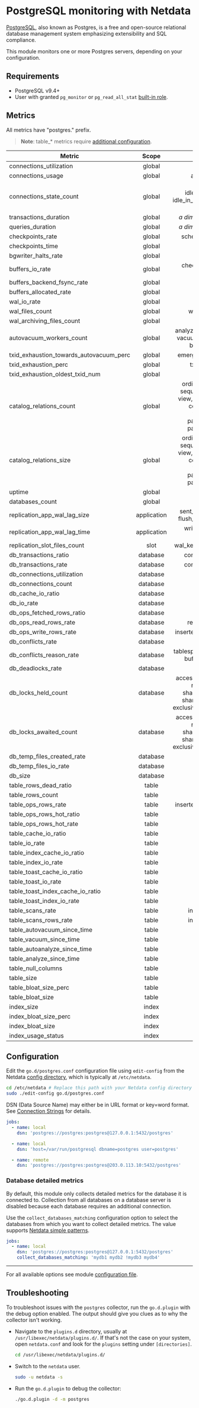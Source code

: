 <!--
title: "PostgreSQL monitoring with Netdata"
description: "Monitor connections, replication, databases, locks, and more with zero configuration and per-second metric granularity."
custom_edit_url: https://github.com/netdata/go.d.plugin/edit/master/modules/postgres/README.md
sidebar_label: "PostgresSQL"
-->

# PostgreSQL monitoring with Netdata

[PostgreSQL](https://www.postgresql.org/), also known as Postgres, is a free and open-source relational database
management system emphasizing extensibility and SQL compliance.

This module monitors one or more Postgres servers, depending on your configuration.

## Requirements

- PostgreSQL v9.4+
- User with granted `pg_monitor`
  or `pg_read_all_stat` [built-in role](https://www.postgresql.org/docs/current/predefined-roles.html).

## Metrics

All metrics have "postgres." prefix.

> **Note**: table_* metrics require [additional configuration](#database-detailed-metrics).

| Metric                                  |    Scope    |                                                                 Dimensions                                                                 |     Units      |
|-----------------------------------------|:-----------:|:------------------------------------------------------------------------------------------------------------------------------------------:|:--------------:|
| connections_utilization                 |   global    |                                                                    used                                                                    |   percentage   |
| connections_usage                       |   global    |                                                              available, used                                                               |  connections   |
| connections_state_count                 |   global    |                                  active, idle, idle_in_transaction, idle_in_transaction_aborted, disabled                                  |  connections   |
| transactions_duration                   |   global    |                                                       <i>a dimension per bucket</i>                                                        | transactions/s |
| queries_duration                        |   global    |                                                       <i>a dimension per bucket</i>                                                        |   queries/s    |
| checkpoints_rate                        |   global    |                                                            scheduled, requested                                                            | checkpoints/s  |
| checkpoints_time                        |   global    |                                                                write, sync                                                                 |  milliseconds  |
| bgwriter_halts_rate                     |   global    |                                                                 maxwritten                                                                 |    events/s    |
| buffers_io_rate                         |   global    |                                                       checkpoint, backend, bgwriter                                                        |      B/s       |
| buffers_backend_fsync_rate              |   global    |                                                                   fsync                                                                    |    calls/s     |
| buffers_allocated_rate                  |   global    |                                                                 allocated                                                                  |      B/s       |
| wal_io_rate                             |   global    |                                                                   write                                                                    |      B/s       |
| wal_files_count                         |   global    |                                                             written, recycled                                                              |     files      |
| wal_archiving_files_count               |   global    |                                                                ready, done                                                                 |    files/s     |
| autovacuum_workers_count                |   global    |                                       analyze, vacuum_analyze, vacuum, vacuum_freeze, brin_summarize                                       |    workers     |
| txid_exhaustion_towards_autovacuum_perc |   global    |                                                            emergency_autovacuum                                                            |   percentage   |
| txid_exhaustion_perc                    |   global    |                                                              txid_exhaustion                                                               |   percentage   |
| txid_exhaustion_oldest_txid_num         |   global    |                                                                    xid                                                                     |      xid       |
| catalog_relations_count                 |   global    | ordinary_table, index, sequence, toast_table, view, materialized_view, composite_type, foreign_table, partitioned_table, partitioned_index |   relations    |
| catalog_relations_size                  |   global    | ordinary_table, index, sequence, toast_table, view, materialized_view, composite_type, foreign_table, partitioned_table, partitioned_index |       B        |
| uptime                                  |   global    |                                                                   uptime                                                                   |    seconds     |
| databases_count                         |   global    |                                                                 databases                                                                  |   databases    |
| replication_app_wal_lag_size            | application |                                             sent_delta, write_delta, flush_delta, replay_delta                                             |       B        |
| replication_app_wal_lag_time            | application |                                                      write_lag, flush_lag, replay_lag                                                      |    seconds     |
| replication_slot_files_count            |    slot     |                                                        wal_keep, pg_replslot_files                                                         |     files      |
| db_transactions_ratio                   |  database   |                                                            committed, rollback                                                             |   percentage   |
| db_transactions_rate                    |  database   |                                                            committed, rollback                                                             | transactions/s |
| db_connections_utilization              |  database   |                                                                    used                                                                    |   percentage   |
| db_connections_count                    |  database   |                                                                connections                                                                 |  connections   |
| db_cache_io_ratio                       |  database   |                                                                    miss                                                                    |   percentage   |
| db_io_rate                              |  database   |                                                                memory, disk                                                                |      B/s       |
| db_ops_fetched_rows_ratio               |  database   |                                                                  fetched                                                                   |   percentage   |
| db_ops_read_rows_rate                   |  database   |                                                             returned, fetched                                                              |     rows/s     |
| db_ops_write_rows_rate                  |  database   |                                                         inserted, deleted, updated                                                         |     rows/s     |
| db_conflicts_rate                       |  database   |                                                                 conflicts                                                                  |   queries/s    |
| db_conflicts_reason_rate                |  database   |                                              tablespace, lock, snapshot, bufferpin, deadlock                                               |   queries/s    |
| db_deadlocks_rate                       |  database   |                                                                 deadlocks                                                                  |  deadlocks/s   |
| db_locks_held_count                     |  database   |               access_share, row_share, row_exclusive, share_update, share, share_row_exclusive, exclusive, access_exclusive                |     locks      |
| db_locks_awaited_count                  |  database   |               access_share, row_share, row_exclusive, share_update, share, share_row_exclusive, exclusive, access_exclusive                |     locks      |
| db_temp_files_created_rate              |  database   |                                                                  created                                                                   |    files/s     |
| db_temp_files_io_rate                   |  database   |                                                                  written                                                                   |      B/s       |
| db_size                                 |  database   |                                                                    size                                                                    |       B        |
| table_rows_dead_ratio                   |    table    |                                                                    dead                                                                    |   percentage   |
| table_rows_count                        |    table    |                                                                 live, dead                                                                 |      rows      |
| table_ops_rows_rate                     |    table    |                                                         inserted, deleted, updated                                                         |     rows/s     |
| table_ops_rows_hot_ratio                |    table    |                                                                    hot                                                                     |   percentage   |
| table_ops_rows_hot_rate                 |    table    |                                                                    hot                                                                     |     rows/s     |
| table_cache_io_ratio                    |    table    |                                                                    miss                                                                    |   percentage   |
| table_io_rate                           |    table    |                                                                memory, disk                                                                |      B/s       |
| table_index_cache_io_ratio              |    table    |                                                                    miss                                                                    |   percentage   |
| table_index_io_rate                     |    table    |                                                                memory, disk                                                                |      B/s       |
| table_toast_cache_io_ratio              |    table    |                                                                    miss                                                                    |   percentage   |
| table_toast_io_rate                     |    table    |                                                                memory, disk                                                                |      B/s       |
| table_toast_index_cache_io_ratio        |    table    |                                                                    miss                                                                    |   percentage   |
| table_toast_index_io_rate               |    table    |                                                                memory, disk                                                                |      B/s       |
| table_scans_rate                        |    table    |                                                             index, sequential                                                              |    scans/s     |
| table_scans_rows_rate                   |    table    |                                                             index, sequential                                                              |     rows/s     |
| table_autovacuum_since_time             |    table    |                                                                    time                                                                    |    seconds     |
| table_vacuum_since_time                 |    table    |                                                                    time                                                                    |    seconds     |
| table_autoanalyze_since_time            |    table    |                                                                    time                                                                    |    seconds     |
| table_analyze_since_time                |    table    |                                                                    time                                                                    |    seconds     |
| table_null_columns                      |    table    |                                                                    null                                                                    |    columns     |
| table_size                              |    table    |                                                                    size                                                                    |       B        |
| table_bloat_size_perc                   |    table    |                                                                   bloat                                                                    |   percentage   |
| table_bloat_size                        |    table    |                                                                   bloat                                                                    |       B        |
| index_size                              |    index    |                                                                    size                                                                    |       B        |
| index_bloat_size_perc                   |    index    |                                                                   bloat                                                                    |   percentage   |
| index_bloat_size                        |    index    |                                                                   bloat                                                                    |       B        |
| index_usage_status                      |    index    |                                                                used, unused                                                                |     status     |

## Configuration

Edit the `go.d/postgres.conf` configuration file using `edit-config` from the
Netdata [config directory](https://learn.netdata.cloud/docs/configure/nodes), which is typically at `/etc/netdata`.

```bash
cd /etc/netdata # Replace this path with your Netdata config directory
sudo ./edit-config go.d/postgres.conf
```

DSN (Data Source Name) may either be in URL format or key=word format.
See [Connection Strings](https://www.postgresql.org/docs/current/libpq-connect.html#LIBPQ-CONNSTRING) for details.

```yaml
jobs:
  - name: local
    dsn: 'postgres://postgres:postgres@127.0.0.1:5432/postgres'

  - name: local
    dsn: 'host=/var/run/postgresql dbname=postgres user=postgres'

  - name: remote
    dsn: 'postgres://postgres:postgres@203.0.113.10:5432/postgres'
```

### Database detailed metrics

By default, this module only collects detailed metrics for the database it is connected to. Collection from all
databases on a database server is disabled because each database requires an additional connection.

Use the `collect_databases_matching` configuration option to select the databases from which you want to collect
detailed metrics. The value
supports [Netdata simple patterns](https://learn.netdata.cloud/docs/agent/libnetdata/simple_pattern).

```yaml
jobs:
  - name: local
    dsn: 'postgres://postgres:postgres@127.0.0.1:5432/postgres'
    collect_databases_matching: 'mydb1 mydb2 !mydb3 mydb4'
```

---

For all available options see
module [configuration file](https://github.com/netdata/go.d.plugin/blob/master/config/go.d/postgres.conf).

## Troubleshooting

To troubleshoot issues with the `postgres` collector, run the `go.d.plugin` with the debug option enabled. The output
should give you clues as to why the collector isn't working.

- Navigate to the `plugins.d` directory, usually at `/usr/libexec/netdata/plugins.d/`. If that's not the case on
  your system, open `netdata.conf` and look for the `plugins` setting under `[directories]`.

  ```bash
  cd /usr/libexec/netdata/plugins.d/
  ```

- Switch to the `netdata` user.

  ```bash
  sudo -u netdata -s
  ```

- Run the `go.d.plugin` to debug the collector:

  ```bash
  ./go.d.plugin -d -m postgres
  ```

